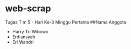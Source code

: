 # web-scrap
Tugas Tim 5 - Hari Ke-3 Minggu Pertama
##Nama Anggota
- Harry Tri Wibowo
- Erdiansyah
- Eri Wandri



